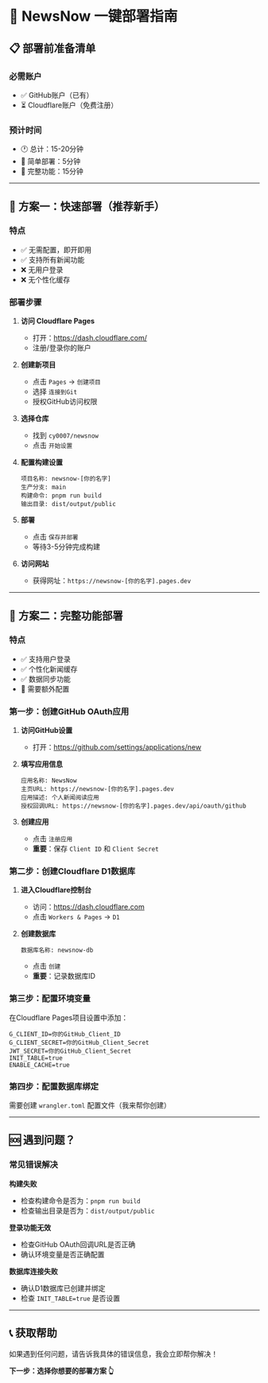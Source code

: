 # 🚀 NewsNow 一键部署指南

## 📋 部署前准备清单

### 必需账户
- ✅ GitHub账户（已有）
- ⏳ Cloudflare账户（免费注册）

### 预计时间
- 🕐 总计：15-20分钟
- 📱 简单部署：5分钟
- 🔧 完整功能：15分钟

---

## 🎯 方案一：快速部署（推荐新手）

### 特点
- ✅ 无需配置，即开即用
- ✅ 支持所有新闻功能
- ❌ 无用户登录
- ❌ 无个性化缓存

### 部署步骤

1. **访问 Cloudflare Pages**
   - 打开：https://dash.cloudflare.com/
   - 注册/登录你的账户

2. **创建新项目**
   - 点击 `Pages` → `创建项目`
   - 选择 `连接到Git`
   - 授权GitHub访问权限

3. **选择仓库**
   - 找到 `cy0007/newsnow`
   - 点击 `开始设置`

4. **配置构建设置**
   ```
   项目名称: newsnow-[你的名字]
   生产分支: main
   构建命令: pnpm run build
   输出目录: dist/output/public
   ```

5. **部署**
   - 点击 `保存并部署`
   - 等待3-5分钟完成构建

6. **访问网站**
   - 获得网址：`https://newsnow-[你的名字].pages.dev`

---

## 🔧 方案二：完整功能部署

### 特点
- ✅ 支持用户登录
- ✅ 个性化新闻缓存
- ✅ 数据同步功能
- 🔧 需要额外配置

### 第一步：创建GitHub OAuth应用

1. **访问GitHub设置**
   - 打开：https://github.com/settings/applications/new

2. **填写应用信息**
   ```
   应用名称: NewsNow
   主页URL: https://newsnow-[你的名字].pages.dev
   应用描述: 个人新闻阅读应用
   授权回调URL: https://newsnow-[你的名字].pages.dev/api/oauth/github
   ```

3. **创建应用**
   - 点击 `注册应用`
   - **重要**：保存 `Client ID` 和 `Client Secret`

### 第二步：创建Cloudflare D1数据库

1. **进入Cloudflare控制台**
   - 访问：https://dash.cloudflare.com
   - 点击 `Workers & Pages` → `D1`

2. **创建数据库**
   ```
   数据库名称: newsnow-db
   ```
   - 点击 `创建`
   - **重要**：记录数据库ID

### 第三步：配置环境变量

在Cloudflare Pages项目设置中添加：

```env
G_CLIENT_ID=你的GitHub_Client_ID
G_CLIENT_SECRET=你的GitHub_Client_Secret  
JWT_SECRET=你的GitHub_Client_Secret
INIT_TABLE=true
ENABLE_CACHE=true
```

### 第四步：配置数据库绑定

需要创建 `wrangler.toml` 配置文件（我来帮你创建）

---

## 🆘 遇到问题？

### 常见错误解决

**构建失败**
- 检查构建命令是否为：`pnpm run build`
- 检查输出目录是否为：`dist/output/public`

**登录功能无效**
- 检查GitHub OAuth回调URL是否正确
- 确认环境变量是否正确配置

**数据库连接失败**
- 确认D1数据库已创建并绑定
- 检查 `INIT_TABLE=true` 是否设置

---

## 📞 获取帮助

如果遇到任何问题，请告诉我具体的错误信息，我会立即帮你解决！

**下一步：选择你想要的部署方案 👆** 